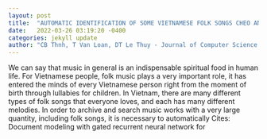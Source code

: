 ```yaml
---
layout: post
title:  "AUTOMATIC IDENTIFICATION OF SOME VIETNAMESE FOLK SONGS CHEO AND QUANHO USING CONVOLUTIONAL NEURAL NETWORKS"
date:   2022-03-26 03:19:20 -0400
categories: jekyll update
author: "CB Thnh, T Van Loan, DT Le Thuy - Journal of Computer Science and Cybernetics, 2022"
---
```

We can say that music in general is an indispensable spiritual food in human life. For Vietnamese people, folk music plays a very important role, it has entered the minds of every Vietnamese person right from the moment of birth through lullabies for children. In Vietnam, there are many different types of folk songs that everyone loves, and each has many different melodies. In order to archive and search music works with a very large quantity, including folk songs, it is necessary to automatically Cites: Document modeling with gated recurrent neural network for
